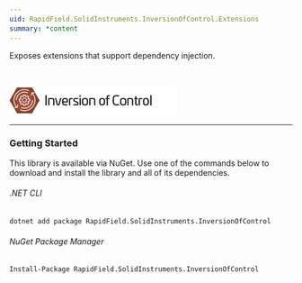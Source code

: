 ```yaml
---
uid: RapidField.SolidInstruments.InversionOfControl.Extensions
summary: *content
---
```


<!--
Copyright (c) RapidField LLC. Licensed under the MIT License. See LICENSE.txt in the project root for license information.
-->

Exposes extensions that support dependency injection.

<br />

![Inversion of Control label](../images/Label.InversionOfControl.300w.png)
- - -

### Getting Started

This library is available via NuGet. Use one of the commands below to download and install the library and all of its dependencies.

###### .NET CLI

```shell
dotnet add package RapidField.SolidInstruments.InversionOfControl
```

###### NuGet Package Manager

```shell
Install-Package RapidField.SolidInstruments.InversionOfControl
```